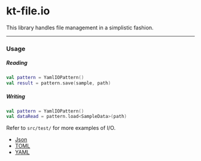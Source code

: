 # kt-file.io
This library handles file management in a simplistic fashion.

---

### Usage

##### Reading

```kotlin
val pattern = YamlIOPattern()
val result = pattern.save(sample, path)
```

##### Writing

```kotlin
val pattern = YamlIOPattern()
val dataRead = pattern.load<SampleData>(path)
```

Refer to `src/test/` for more examples of I/O.

- [Json](https://github.com/Tyluur/kt-file.io-api/blob/main/src/test/kotlin/org/openrsx/io/file/pattern/flat/JsonIOPatternTest.kt)
- [TOML](https://github.com/Tyluur/kt-file.io-api/blob/main/src/test/kotlin/org/openrsx/io/file/pattern/flat/TomllOPatternTest.kt)
- [YAML](https://github.com/Tyluur/kt-file.io-api/blob/main/src/test/kotlin/org/openrsx/io/file/pattern/flat/YamlIOPatternTest.kt)
